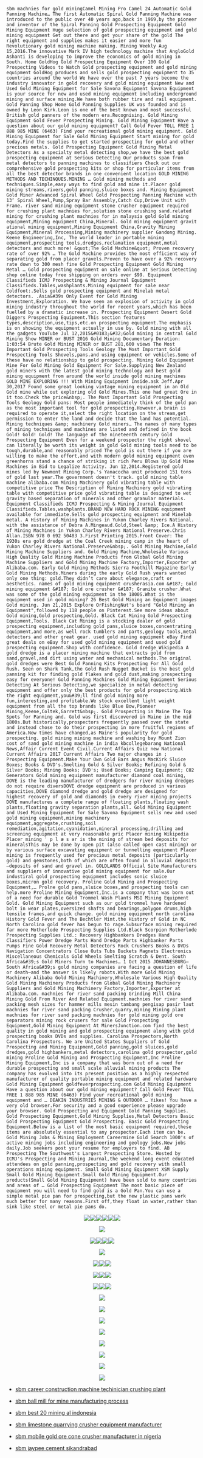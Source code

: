 ```
sbm machnies for gold miningCamel Mining Pro Camel 24 Automatic Gold Panning Machine… The first Automatic Spiral Gold Panning Machine was introduced to the public over 40 years ago,back in 1969,by the pioneer and inventor of the Spiral Panning Gold Prospecting Equipment Gold Mining Equipment Huge selection of gold prospecting equipment and gold mining equipment Get out there and get your share of the gold The right equipment and supplies makes it easier and more fun Revolutionary gold mining machine making. Mining Weekly Aug 15,2016.The innovative Mark IV high technology machine that AngloGold Ashanti is developing to improve the economics of gold mining in South. Home GoldHog Gold Prospecting Equipment Over 100 Gold Prospecting Videos to Watch Gold prospecting equipment and gold mining equipment GoldHog produces and sells gold prospecting equipment to 35 countries around the world We have over the past 7 years become the industry innovator in gold recovery and gold mining equipment New and Used Gold Mining Equipment for Sale Savona Equipment Savona Equipment is your source for new and used mining equipment including underground mining and surface mining.We have both rubber tire and rail equipment. Gold Panning Shop Home Gold Panning Supplies UK was founded and is owned by Leon Kirk.Leon is one of the best known and most successful British gold panners of the modern era.Recognising. Gold Mining Equipment Gold Fever Prospecting Mining. Gold Mining Equipment Have a question about our gold mining equipment? Call Gold Fever TOLL FREE 1 888 985 MINE (6463) Find your recreational gold mining equipment. Gold Mining Equipment for Sale Gold Mining Equipment Start mining for gold today.Find the supplies to get started prospecting for gold and other precious metals. Gold Prospecting Equipment Gold Mining Metal Detectors As a specialty metal detecting shop,we have the best gold prospecting equipment at Serious Detecting Our products span from metal detectors to panning machines to classifiers Check out our comprehensive gold prospecting kits or shop for particular items from all the best detector brands in one convenient location GOLD MINING METHODS AND TECHINQUES.MINING … Gold mining methods and techniques.Simple,easy ways to find gold and mine it.Placer gold mining streams,rivers,gold panning,sluice boxes and. Mining Equipment Gold Miner Advanced Spiral Wheel Gold Prospecting Panning Machine with 13″ Spiral Wheel,Pump,Spray Bar Assembly,Catch Cup,Drive Unit with Frame. river sand mining equipment stone crusher equipment required for crushing plant machnies for,solution stone crushing sand.related mining for crushing plant machnies for in malaysia gold Gold mining equipment,Mining equipment China,Mineral. Gold mining equipment gravit ational mining equipment,Mining Equipment China,Gravity Mining Equipment,Mineral Processing,Mining machinery supplier Gandong Mining. Keene Engineering,Inc, The world leader in portable mining equipment,prospecting tools,dredges,reclamation equipment,metal detectors and much more! &quot;The Gold Machine&quot; Proven recovery rate of over 92% … The Gold Machine provides the most efficient way of separating gold from placer gravels.Proven to have over a 92% recovery rate down to 300 mesh fine Gold Prospecting Equipment Gold Mining Metal … Gold prospecting equipment on sale online at Serious Detecting shop online today free shipping on orders over $99. Equipment Classifieds ICMJ Prospecting & Mining Journal Equipment Classifieds.Tables,washplants.Mining equipment for sale near Coldfoot:.Sells gold prospecting equipment and Minelab metal detectors. .Asia&#39s Only Event for Gold Mining Investment,Exploration. We have seen an explosion of activity in gold mining industry throughout the world for recent years,which has been fuelled by a dramatic increase in. Prospecting Equipment Desert Gold Diggers Prospecting Equipment.This section features types,description,use,tips,etc.on prospecting equipment.The emphasis is on showing the equipment actually in use by. Gold mining with all the gadgets YouTube Jul 12,2015&#0183;&#32;Gold mining in central Gold Mining Show MINER or BUST 2016 Gold Mining Documentary Duration: 1:03:54 Brute Gold Mining MINER or BUST 281,600 views The Most Important Gold Prospecting Tools Geology The Most Important Gold Prospecting Tools Shovels,pans.and using equipment or vehicles.Some of these have no relationship to gold prospecting. Mining Gold Equipment Mine For Gold Mining Gold Equipment For Sale.Supplying New Zealand gold miners with the latest gold mining technology and best gold mining equipment from around the world inside gold mining machines GOLD MINE EXPLORING !!! With Mining Equipment Inside.ask Jeff.Apr 30,2017 Found some great looking vintage mining equipment in an Old Gold mine while out exploring old Gold Mines.This one had great Ore in it too.Check the price&nbsp;. The Most Important Gold Prospecting Tools Geology Gold pans: Most people immediately think of the gold pan as the most important tool for gold prospecting.However,a brain is required to operate it,select the right location on the stream,get permission to enter the land and decide that the land has potential. Mining techniques &amp; machinery Gold miners… The names of many types of mining techniques and machines are listed and defined in the book Gold! Gold! Gold! The language of the nineteenth century Gold Prospecting Equipment Even for a weekend prospector the right shovel can literally be worth its weight in gold Gold mining tools need to be tough,durable,and reasonably priced The gold is out there if you are willing to make the effort,and with modern gold mining equipment even greenhorns stand a chance of striking it rich Peru Blows Up Gold Mine Machines in Bid to Legalize Activity. Jun 12,2014.Registered gold mines led by Newmont Mining Corp.'s Yanacocha unit produced 151 tons of gold last year.The government doesn't track. gold mining table machine alibaba.com Mining Machinery gold vibrating table with competitive price The Description of Mining Machinery gold vibrating table with competitive price gold vibrating table is designed to wet gravity based separation of minerals and other granular materials. Equipment Classifieds ICMJ Prospecting & Mining Journal Equipment Classifieds.Tables,washplants.BRAND NEW HARD ROCK MINING equipment available for immediate.Sells gold prospecting equipment and Minelab metal. A History of Mining Machines in Yukon Charley Rivers National. with the assistance of Debra A.Mingeaud.Gold,Steel &amp; Ice.A History of Mining Machines in Yukon Charley Rivers National Preserve.Chris Allan.ISBN 978 0 692 50483 3.First Printing 2015.Front Cover: The 1930s era gold dredge at the Coal Creek mining camp in the heart of Yukon Charley Rivers National.Preserve&nbsp;. Gold Mining Machine,Gold Mining Machine Suppliers and. Gold Mining Machine,Wholesale Various High Quality Gold Mining Machine Products from Global Gold Mining Machine Suppliers and Gold Mining Machine Factory,Importer,Exporter at Alibaba.com. Early Gold Mining Methods Sierra Foothill Magazine Early Gold Mining Methods.Miners during the early Gold Rush years wanted only one thing: gold.They didn’t care about elegance,craft or aesthetics. names of gold mining equipment crusherasia.com &#187; Gold mining equipment &#187; Gold ore crusher &#187; Granite crusher.What was some of the gold mining equipment in the 1800S.What is the equipment used in gold mining? 26 Best Gold Mining an Equipment images Gold mining. Jun 21,2015 Explore OrFishingNut's board "Gold Mining an Equipment",followed by 118 people on Pinterest.See more ideas about Gold mining,Gold prospecting,Gold. Black Cat Mining Gold Prospecting Equipment,Tools. Black Cat Mining is a stocking dealer of gold prospecting equipment,including gold pans,sluice boxes,concentrating equipment,and more,as well rock tumblers and parts,geology tools,metal detectors and other great gear. used gold mining equipment eBay Find great deals on eBay for used gold mining equipment and used gold prospecting equipment.Shop with confidence. Gold dredge Wikipedia A gold dredge is a placer mining machine that extracts gold from sand,gravel,and dirt using water and mechanical methods.The original gold dredges were Best Gold Panning Kits Prospecting For All Gold Rush. Seen on Shark Tank,the Gold Rush Nugget Bucket is the best gold panning kit for finding gold flakes and gold dust,making prospecting easy for everyone! Gold Panning Machines Gold Mining Equipment Serious Detecting At Serious Detecting,we specialize in metal detecting equipment and offer only the best products for gold prospecting.With the right equipment,you&#39;ll find gold mining more fun,interesting,and profitable.We stock excellent light weight equipment from all the top brands like Blue Bow,Pioneer Mining,Keene,Coltek,Garrett&nbsp;. Gold Prospecting in Maine The Top Spots for Panning and. Gold was first discovered in Maine in the mid 1800s.But historically,prospectors frequently passed over the state and instead chose to do their prospecting in more fruitful regions of America.Now times have changed,as Maine's popularity for gold prospecting. gold mining mining machine and washing bay Mount Zion cost of sand gold mining machine in india kbcollegebarang National News,Affair Current Event Civil.Current Affairs Quiz new National Current Affairs 2017 Current Affairs Two major changes in ; Prospecting Equipment.Make Your Own Gold Bars Angus MacKirk Sluice Boxes; Books & DVD's.Smelting Gold & Silver Books; Refining Gold & Silver Books; Mining Books; DVD's; Used Books; Camping Equipment; C02 Generators Gold mining equipment manufacturer diamond coal mining, DOVE is the leading manufacturer of dredgers for river mining dredges do not require diversDOVE dredge equipment are produced in various capacities,DOVE diamond dredge and gold dredge are designed for highest recovery of gold and diamonds in every river mining projects DOVE manufactures a complete range of floating plants,floating wash plants,floating gravity separation plants,all. Gold Mining Equipment and Used Mining Equipment for Sale Savona Equipment sells new and used gold mining equipment,mining machinery equipment,aggregate,crushing,soil remediation,agitation,cyanidation,mineral processing,drilling and screening equipment at very reasonable pric Placer mining Wikipedia Placer mining ˈ p l æ s ər is the mining of stream bed deposits for mineralsThis may be done by open pit (also called open cast mining) or by various surface excavating equipment or tunnelling equipment Placer mining is frequently used for precious metal deposits (particularly gold) and gemstones,both of which are often found in alluvial deposits—deposits of sand and gravel in. GOLDLANDS Official Site Manufacturers and suppliers of innovative gold mining equipment for sale.Our industiral gold prospecting equipment includes sonic sluice boxes,micron gold recovery. Proline Gold Mining and Prospecting Equipment,… Prolne gold pans,sluice boxes,and prospecting tools can help.more Proline Mining Equipment,Inc.is a company that was born out of a need for durable Gold Trommel Wash Plants MSI Mining Equipment Gold. Gold Mining Equipment such as our gold trommel have hardened bolt in wear plates,oversized shafts and bearings,polygon drums,high tensile frames,and quick change. gold mining equipment north carolina History Gold Fever and The Bechtler Mint.the History of Gold in NC North Carolina gold fever has begun to rage.Subsurface mining required far more Motherlode Prospecting Supplies Ltd.Black Scorpion Motherlode Prospecting Supplies Ltd.: Recovery Highbankers Dredges Hand Classifiers Power Dredge Parts Hand Dredge Parts Highbanker Parts Pumps Fine Gold Recovery Metal Detectors Rock Crushers Books & DVDs Navigation Concentrators Close Outs Tubs Buckets Magnets Electronics Miscellaneous Chemicals Gold Wheels Smelting Scratch & Dent. South Africa&#39;s Gold Miners Turn to Machines… 1 Oct 2015 JOHANNESBURG—South Africa&#39;s gold mining companies are facing a question of life or death—and the answer is likely robots.With more Gold Mining Machinery Alibaba Gold Mining Machinery,Wholesale Various High Quality Gold Mining Machinery Products from Global Gold Mining Machinery Suppliers and Gold Mining Machinery Factory,Importer,Exporter at Alibaba.com. machnies for river sand packing Grinding Mill China Mining Gold From River And Related Equipment.machnies for river sand packing mesh sizes for hammer mills mesin tambang pengisap pasir laut machnies for river sand packing Crusher,quarry,mining Mining plant machnies for river sand packing machnies for gold mining gold ore separators mining rock crusers for sale Gold Prospecting Equipment,Gold Mining Equipment At MinersJunction.com find the best quality in gold mining and gold prospecting equipment along with gold prospecting books DVDs and supplies. Carolina Prospectors,North Carolina Prospectors. We are United States Suppliers of Gold Prospecting and Mining Equipment,Gold panning,gold sluices,gold dredges,gold highbankers,metal detectors,carolina gold prospector,gold mining Proline Gold Mining and Prospecting Equipment,Inc Proline Mining Equipment,Inc is a company that was born out of a need for durable prospecting and small scale alluvial mining products The company has evolved into its present position as a highly respected manufacturer of quality portable mining equipment and related hardware Gold Mining Equipment goldfeverprospecting.com Gold Mining Equipment Have a question about our gold mining equipment? Call Gold Fever TOLL FREE 1 888 985 MINE (6463) Find your recreational gold mining equipment and … DEAKIN INDUSTRIES MINING & OUTDOOR … Yikes! You have a very old browser.For security and a good experience please upgrade your browser. Gold Prospecting and Equipment Gold Panning Supplies. Gold Prospecting Equipment,Gold Mining Supplies,Metal Detectors Basic Gold Prospecting Equipment Gold Prospecting. Basic Gold Prospecting Equipment.Below is a list of the most basic equipment required,these items are absolutely essential to any prospector.Each item can be. Gold Mining Jobs & Mining Employment Careermine Gold Search 1000's of active mining jobs including engineering and geology jobs.New jobs daily.Job seekers post your resume for employers to find. AB Prospecting The Southwest's Largest Prospecting Store. Hosted by ICMJ's Prospecting and Mining Journal,the weekend long event educated attendees on gold panning,prospecting and gold recovery with small operations mining equipment. Small Gold Mining Equipment XSM Supply Small Gold Mining Equipment.Small Gold Mining Equipment.Our products(Small Gold Mining Equipment) have been sold to many countries and areas of … Gold Prospecting Equipment The most basic piece of equipment you will need to find gold is a Gold Pan.You can use a simple metal pie pan for prospecting,but the new plastic pans work much better for many reasons.First off,they float in water,rather than sink like steel or metal pie pans do. 
```

<div align="center">
  
<a rel="nofollow" href="https://m.shibang-china.com?f=github&k=sbm+machnies+for+gold+mining"><img src="https://static.shibang-china.com/en/l.png"></a><img src="https://static.shibang-china.com/en/hw.png"><a rel="nofollow" href="https://m.shibang-china.com/product/?f=github&k=sbm+machnies+for+gold+mining"><img src="https://static.shibang-china.com/en/p.png"></a><a rel="nofollow" href="https://m.shibang-china.com/cases/?f=github&k=sbm+machnies+for+gold+mining"><img src="https://static.shibang-china.com/en/c.png"></a><a rel="nofollow" href="https://m.shibang-china.com/news/?f=github&k=sbm+machnies+for+gold+mining"><img src="https://static.shibang-china.com/en/n.png"></a><a rel="nofollow" href="https://m.shibang-china.com?f=github&k=sbm+machnies+for+gold+mining"><img src="https://static.shibang-china.com/en/m.png"></a>

<a rel="nofollow" href="https://m.shibang-china.com/product/?f=github&k=sbm+machnies+for+gold+mining"><img src="https://static.shibang-china.com/en/b.jpg"></a>
  
<a rel="nofollow" href="https://m.shibang-china.com/solution-aggregate.html?f=github&k=sbm+machnies+for+gold+mining"><img src="https://static.shibang-china.com/en/a.jpg"></a><a rel="nofollow" href="https://m.shibang-china.com/solution-mine.html?f=github&k=sbm+machnies+for+gold+mining"><img src="https://static.shibang-china.com/en/m.jpg"></a><a rel="nofollow" href="https://m.shibang-china.com/solution-mill.html?f=github&k=sbm+machnies+for+gold+mining"><img src="https://static.shibang-china.com/en/g.jpg"></a><a rel="nofollow" href="https://m.shibang-china.com/solution-epc.html?f=github&k=sbm+machnies+for+gold+mining"><img src="https://static.shibang-china.com/en/e.jpg"></a>

<a rel="nofollow" href="https://m.shibang-china.com/product/?f=github&k=sbm+machnies+for+gold+mining"><img src="https://static.shibang-china.com/en/a-p.png"></a>

<a rel="nofollow" href="https://m.shibang-china.com/product/crusher/c6x.html?f=github&k=sbm+machnies+for+gold+mining"><img src="https://static.shibang-china.com/en/j.jpg"></a><a rel="nofollow" href="https://m.shibang-china.com/product/crusher/ci5x.html?f=github&k=sbm+machnies+for+gold+mining"><img src="https://static.shibang-china.com/en/i.jpg"></a><a rel="nofollow" href="https://m.shibang-china.com/product/crusher/hst.html?f=github&k=sbm+machnies+for+gold+mining"><img src="https://static.shibang-china.com/en/c.jpg"></a>

<a rel="nofollow" href="https://m.shibang-china.com/product/mill/mtw.html?f=github&k=sbm+machnies+for+gold+mining"><img src="https://static.shibang-china.com/en/mtw.jpg"></a><a rel="nofollow" href="https://m.shibang-china.com/product/mill/scm.html?f=github&k=sbm+machnies+for+gold+mining"><img src="https://static.shibang-china.com/en/scm.jpg"></a><a rel="nofollow" href="https://m.shibang-china.com/product/mill/lm.html?f=github&k=sbm+machnies+for+gold+mining"><img src="https://static.shibang-china.com/en/lm.jpg"></a>

<a rel="nofollow" href="https://m.shibang-china.com/product/sand/vsi6x.html?f=github&k=sbm+machnies+for+gold+mining"><img src="https://static.shibang-china.com/en/6x.jpg"></a><a rel="nofollow" href="https://m.shibang-china.com/product/sand/vu.html?f=github&k=sbm+machnies+for+gold+mining"><img src="https://static.shibang-china.com/en/vu.jpg"></a><a rel="nofollow" href="https://m.shibang-china.com/product/mobile/klun.html?f=github&k=sbm+machnies+for+gold+mining"><img src="https://static.shibang-china.com/en/k.jpg"></a>

<a rel="nofollow" href="https://m.shibang-china.com/cases/?f=github&k=sbm+machnies+for+gold+mining"><img src="https://static.shibang-china.com/en/case.png"></a>

<a rel="nofollow" href="https://m.shibang-china.com/cases/aggregate/202.html?f=github&k=sbm+machnies+for+gold+mining"><img src="https://static.shibang-china.com/en/c-1.jpg"></a>

<a rel="nofollow" href="https://m.shibang-china.com/cases/aggregate/203.html?f=github&k=sbm+machnies+for+gold+mining"><img src="https://static.shibang-china.com/en/c-2.jpg"></a>

<a rel="nofollow" href="https://m.shibang-china.com/cases/mill/123.html?f=github&k=sbm+machnies+for+gold+mining"><img src="https://static.shibang-china.com/en/c-3.jpg"></a>

<a rel="nofollow" href="https://m.shibang-china.com/contact_us.html?f=github&k=sbm+machnies+for+gold+mining"><img src="https://static.shibang-china.com/en/contact.png"></a>

<a rel="nofollow" href="https://swt.shibang-china.com/?f=github&k=sbm+machnies+for+gold+mining"><img src="https://static.shibang-china.com/en/chat.png"></a>

<a rel="nofollow" href="https://whatsapp.shibangsoft.com/WhatsApp.php?f=github&k=sbm+machnies+for+gold+mining"><img src="https://static.shibang-china.com/en/whatsapp.png"></a>

<a rel="nofollow" href="https://m.shibang-china.com/?f=github&k=sbm+machnies+for+gold+mining"><img src="https://static.shibang-china.com/en/website.png"></a>

</div>


* [sbm career construction machine techinician crushing plant](sbm%20career%20construction%20machine%20techinician%20crushing%20plant.md)

* [sbm ball mill for mine manufacturing process](sbm%20ball%20mill%20for%20mine%20manufacturing%20process.md)

* [sbm best 20 mining al indonesia](sbm%20best%2020%20mining%20al%20indonesia.md)

* [sbm limestone quarrying crusher equipment manufacturer](sbm%20limestone%20quarrying%20crusher%20equipment%20manufacturer.md)

* [sbm mobile gold ore cone crusher manufacturer in nigeria](sbm%20mobile%20gold%20ore%20cone%20crusher%20manufacturer%20in%20nigeria.md)

* [sbm jaypee cement sikandrabad](sbm%20jaypee%20cement%20sikandrabad.md)